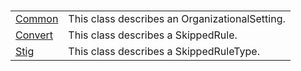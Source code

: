 #

|||
|-|-|
| [Common](https://github.com/Microsoft/PowerStig/wiki/TechDocs.Common.md)| This class describes an OrganizationalSetting.|
| [Convert](https://github.com/Microsoft/PowerStig/wiki/TechDocs.Convert.md)| This class describes a SkippedRule.|
| [Stig](https://github.com/Microsoft/PowerStig/wiki/TechDocs.Stig.md)| This class describes a SkippedRuleType. |
